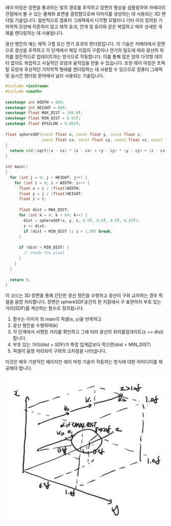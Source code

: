 레이 마칭은 장면을 통과하는 빛의 경로를 추적하고 장면의 형상을 샘플링하여 카메라의 관점에서 볼 수 있는 물체와 표면을 결정함으로써 이미지를 생성하는 데 사용되는 3D 렌더링 기술입니다. 일반적으로 컴퓨터 그래픽에서 다각형 모델이나 기타 미리 정의된 기하학적 모양에 의존하지 않고 체적 효과, 안개 및 유리와 같은 복잡하고 매우 상세한 개체를 렌더링하는 데 사용됩니다.

광선 행진의 예는 체적 구름 또는 연기 효과의 렌더링입니다. 이 기술은 카메라에서 장면으로 광선을 추적하고 각 단계에서 해당 지점의 구름이나 연기의 밀도에 따라 광선의 위치를 ​​점진적으로 업데이트하는 방식으로 작동합니다. 이를 통해 많은 양의 다각형 데이터 없이도 복잡하고 사실적인 모양과 움직임을 만들 수 있습니다. 또한 레이 마칭은 프랙탈 모양과 추상적인 기하학적 형태를 렌더링하는 데 사용할 수 있으므로 컴퓨터 그래픽 및 실시간 렌더링 분야에서 널리 사용되는 기술입니다.

```cpp
#include <iostream>
#include <cmath>

constexpr int WIDTH = 800;
constexpr int HEIGHT = 600;
constexpr float MAX_DIST = 100.0f;
constexpr float MIN_DIST = 0.01f;
constexpr float EPSILON = 0.001f;

float sphereSDF(const float x, const float y, const float z,
                const float cx, const float cy, const float cz, const float r)
{
  return std::sqrt((x - cx) * (x - cx) + (y - cy) * (y - cy) + (z - cz) * (z - cz)) - r;
}

int main()
{
  for (int j = 0; j < HEIGHT; j++) {
    for (int i = 0; i < WIDTH; i++) {
      float x = i / (float)WIDTH;
      float y = j / (float)HEIGHT;
      float z = 0;

      float dist = MAX_DIST;
      for (int k = 0; k < 64; k++) {
        dist = sphereSDF(x, y, z, 0.5f, 0.5f, 0.5f, 0.25f);
        z += dist;
        if (dist < MIN_DIST || z > 1.0f) break;
      }

      if (dist < MIN_DIST) {
        // shade the pixel
      }
    }
  }

  return 0;
}
```

이 코드는 3D 장면을 통해 간단한 광선 행진을 수행하고 광선이 구와 교차하는 경우 픽셀을 음영 처리합니다. 장면은 sphereSDF공간의 한 지점에서 구 표면까지 부호 있는 거리(SDF)를 계산하는 함수로 정의됩니다.

1. 함수는 이미지 의 main각 픽셀(x, y)을 반복하고
2. 광선 행진을 수행하여(k) 
3. 각 단계에서 서명된 거리를 확인하고 그에 따라 광선의 위치를 ​​업데이트(z += dist)합니다. 
4. 부호 있는 거리(dist = SDF)가 특정 임계값보다 작으면(dist < MIN_DIST) 
5. 픽셀이 음영 처리되어 구와의 교차점을 나타냅니다. 
  
이것은 매우 기본적인 예이지만 레이 마칭 기술이 작동하는 방식에 대한 아이디어를 제공해야 합니다.

<center><div markdown="1">

![Ray marching](Graphics_RayMarching_01.jpg)

</div></center>